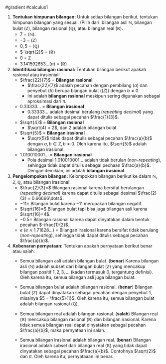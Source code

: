 #gradient  #calculus1 

1. **Tentukan himpunan bilangan:** Untuk setiap bilangan berikut, tentukan himpunan bilangan yang sesuai. (Pilih dari: bilangan asli $\mathbb{N}$, bilangan bulat ($\mathbb{Z}$), bilangan rasional ($\mathbb{Q}$), atau bilangan real ($\mathbb{R}$).
   - $7$ = ($\mathbb{N}$).
   - $-3$ = ($\mathbb{Z}$)
   - $0,5$ = ($\mathbb{Q}$)
   - $-\sqrt{2}$  = ($\mathbb{R}$)
   - $0$ = $\mathbb{Z}$
   - $3.141592653\dots (\pi)$ = ($\mathbb{R}$)
2. **Identifikasi bilangan rasional:** Tentukan bilangan berikut apakah rasional atau irasionial:
   - $\frac{22}{7}$ = **Bilangan rasional**
	   - $\frac{22}{7}$ adalah pecahan dengan pembilang ($a$) dan penyebut ($b$) berupa blangan bulat ($\mathbb(Z)$) dengan $b \ne 0$.
	   - Ini adalah **bilangan rasional** meskipun sering digunakan sebagai aproksimasi dari $\pi$.
   - $0.33333\dots$ = **Bilangan irasional**
	   - $0.33333\dots$ adalah desimal berulang (*repeating decimal*) yang dapat ditulis sebagai pecahan $\frac{1}{3}$.
   - $\sqrt{4}$ = **Bilangan rasional**
	   - $\sqrt{4} = 2$, dan $2$ adalah bilangan bulat 
   - $\sqrt{5}$ = **Bilangan irasional**
	   - $\sqrt{5}$ tidak dapat ditulis sebagai pecahan $\frac{a}{b}$ dengan $a, b \in \mathbb{Z}, b \ne 0$. Oleh karena itu, $\sqrt{5}$ adalah bilangan irasional.
   - $1.010010001\dots$ = **Bilangan irasional**
	   - Pola desimal $1.010010001\dots$  adalah tidak berulan (*non-repeating*), sehingga tidak dapat ditulis sebagai pechaan $\frac{a}{b}$. Dengan demikian, ini adalah **bilangan irasional**.
3. **Pengelompokan bilangan:** Kelompokkan bilangan berikut ke dalam $\mathbb{N}, \mathbb{Z}, \mathbb{Q}$, atau bilangan irasional:
   - $\frac{2}{3}=$ Bilangan rasional karena bersifat berulangan (*repeating decimal*) karena dapat ditulis sebagai desimal $\frac{2}{3} = 0.66666\dots$.
   - $-11 =$ Bilangan bulat karena $-11$ merupakan bilangan negatif.
   - $\sqrt{16}=$ Bilangan bulat tapi bisa juga bilangan asli karena $\sqrt{16}=4$.
   - $-0.5=$ Bilangan rasional karena dapat dinyatakan dalam bentuk pecahan $-\frac{1}{2}$.
   - $e \ (e \approx 1.71828\dots)$ = Bilangan irasional karena bersifat tidak berulang (*non-repeating*), sehingga tidak dapat ditulis sebagai pecahan $\frac{a}{b}$.
4. **Kebenaran pernyataan:** Tentukan apakah pernyataan berikut benar atau salah:
   - Semua bilangan asli adalah bilangan bulat. (**benar**)
     Karena bilangan asli ($\mathbb{N}$) adalah subset dari bilangan bulat ($\mathbb{Z}$) yang mencakup bilangan positif $1,2,3,\dots$ (kadan termasuk $0$, tergantung definisi). Oleh karena itu, semua bilangan asli juga bilangan bulat.
     
   - Semua bilangan bulat adalah bilangan rasional. (**benar**)
     Bilangan bulat ($\mathbb{Z}$) dapat dinyatakan sebagai pecahan dengan penyebut 1, misalnya $5 = \frac{5}{1}$. Oleh karena itu, semua bilangan bulat adalah bilangan rasional ($\mathbb{Q}$).
     
   - Semua bilangan real adalah bilangan rasional. (**salah**)
     Bilangan real ($\mathbb{R}$) mencakup bilangan rasional ($\mathbb{R}$) dan bilangan irasional. Karena tidak semua bilangan real dapat dinyatakan sebagai pecahan $\frac{a}{b}$, maka pernyataan ini salah.
     
   - Semua bilangan irasional adalah bilangan real. (**benar**)
     Bilangan irasional adalah subset dari bilangan real ($\mathbb{R}$) yang tidak dapat dinyatakan sebagai pecahan $\frac{a}{b}$. Contohnya $\sqrt{2}$ dan $\pi$. Oleh karena itu, pernyataaan ini benar.
